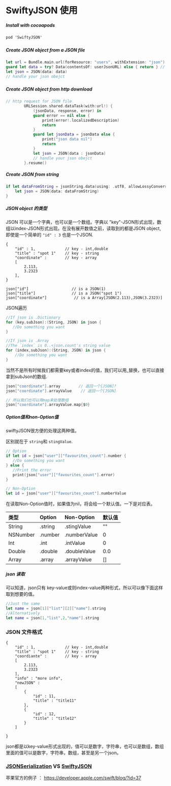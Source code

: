 # SwiftyJSON 使用

##### Install with cocoapods

```
pod 'SwiftyJSON'
```

##### 

##### Create JSON object from a JSON file

```swift
let url = Bundle.main.url(forResource: "users", withExtension: "json")
guard let data = try? Data(contentsOf: userJsonURL) else { return } // deal with nil 
let json = JSON(data: data)
// handle your json obejct
```

##### 

##### Create JSON object from http download

```swift
// http request for JSON file
        URLSession.shared.dataTask(with:url!) {
            (jsonData, response, error) in
            guard error == nil else {
                print(error!.localizedDescription)
                return
            }
            guard let jsonData = jsonData else {
                print("json data nil")
                return
            }
            let json = JSON(data : jsonData)
            // handle your json obejct
        }.resume()
```

##### Create JSON from string

```swift
if let dataFromString = jsonString.data(using: .utf8, allowLossyConversion: false) {
    let json = JSON(data: dataFromString)
}
```

##### JSON object 的类型

JSON 可以是一个字典，也可以是一个数组。字典以 "key"-JSON形式出现，数组以index-JSON形式出现。在没有展开数值之前，读取到的都是JSON object, 即使是一个简单的 `"id" : 3` 也是一个JSON.

```
{
    "id" : 1,             // key - int,double
    "title" : "spot 1"    // key - string
    "coordinate" :        // key - array
    [
        2.113,
        3.2323
    ],
}

json["id"]                   // is a JSON(1)
json["title"]                // is a JSON("spot 1")
json["coordinate"]            // is a Array[JSON(2.113),JSON(3.2323)]
```

JSON遍历

```swift
//If json is .Dictionary
for (key,subJson):(String, JSON) in json {
   //Do something you want
}

//If json is .Array
//The `index` is 0..<json.count's string value
for (index,subJson):(String, JSON) in json {
    //Do something you want
}
```

当然不是所有时候我们都需要key或者index的值，我们可以用\_替换，也可以直接拿到subJson的数组.

```swift
json["coordinate"].array        // 返回一个[JSON]?
json["coordinate"].arrayValue    // 返回一个[JSON]

// 所以我们也可以用map来处理数组
json["coordinate"].arrayValue.map{$0}
```

##### Option值和non-Option值

swiftyJSON很方便的处理这两种值。

区别就在于 `string`和 `stingValue`.

```swift
// Option
if let id = json["user"]["favourites_count"].number {
   //Do something you want
} else {
   //Print the error
   print(json["user"]["favourites_count"].error)
}

// Non-Option
let id = json["user"]["favourites_count"].numberValue
```

在读取Non-Option值时，如果值为nil，将会给一个默认值。一下是对应表。

| 类型 | Option | Non-Option | 默认值 |
| :--- | :--- | :--- | :--- |
| String | .string | .stingValue | "" |
| NSNumber | .number | .numberValue | 0 |
| Int | .int | .intValue | 0 |
| Double | .double | .doubleValue | 0.0 |
| Array | .array | .arrayValue | \[\] |

##### json 读取

可以知道，json只有 key-value或则index-value两种形式，所以可以像下面这样取到想要的值。

```swift
//Just the same
let name = json[1]["list"][2]["name"].string
//Alternatively
let name = json[1,"list",2,"name"].string
```

### JSON 文件格式

```
{
    "id" : 1,             // key - int,double
    "title" : "spot 1"    // key - string
    "coordiante" :        // key - array
    [
        2.113,
        3.2323
    ],
    "info" : "more info",
    "newJSON" :
    [
        {
            "id" : 11,
            "title" : "title11"
        },
        {
            "id" : 12,
            "title" : "title12"
        }
    ]

}
```

json都是以key-value形式出现的，值可以是数字，字符串，也可以是数组，数组里面的值可以是数字，字符串，数组，甚至是另一个json。



### [JSONSerialization](https://developer.apple.com/reference/foundation/nsjsonserialization) VS [SwiftyJSON](https://github.com/SwiftyJSON/SwiftyJSON)



苹果官方的例子 ： https://developer.apple.com/swift/blog/?id=37





